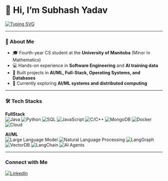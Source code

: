 # 👋 Hi, I’m Subhash Yadav  

[![Typing SVG](https://readme-typing-svg.herokuapp.com?size=28&duration=5000&color=00FFCC&font=Fira+Code&lines=AI%2FML+Engineer;Full-Stack+Engineer;Backend+Engineer;Software+Engineer)](https://git.io/typing-svg)

---

### 🚀 About Me  
- 🎓 Fourth-year CS student at the **University of Manitoba** (Minor in Mathematics)  
- 💻 Hands-on experience in **Software Engineering** and **AI training data**  
- 🔭 Built projects in **AI/ML, Full-Stack, Operating Systems, and Databases**  
- 🌱 Currently exploring **AI/ML systems and distributed computing**  

---

### 🛠️ Tech Stacks  

**FullStack**  
![Java](https://img.shields.io/badge/Java-007396?logo=java&logoColor=white)
![Python](https://img.shields.io/badge/Python-3776AB?logo=python&logoColor=white)
![SQL](https://img.shields.io/badge/SQL-003B57?logo=postgresql&logoColor=white)
![JavaScript](https://img.shields.io/badge/JavaScript-F7DF1E?logo=javascript&logoColor=black)
![C/C++](https://img.shields.io/badge/C%2FC++-00599C?logo=cplusplus&logoColor=white)
![MongoDB](https://img.shields.io/badge/MongoDB-4EA94B?logo=mongodb&logoColor=white)
![Docker](https://img.shields.io/badge/Docker-2496ED?logo=docker&logoColor=white)
![Cloud](https://img.shields.io/badge/Cloud_Computing-Services-0A66C2?logo=icloud&logoColor=white)


**AI/ML**  
![Large Language Model](https://img.shields.io/badge/LLM-Large_Language_Models-blueviolet)
![Natural Language Processing](https://img.shields.io/badge/NLP-Natural_Language_Processing-orange)
![LangGraph](https://img.shields.io/badge/LangGraph-AI_Workflows-9cf)
![VectorDB](https://img.shields.io/badge/Vector_Database-Semantic_Search-success)
![LangChain](https://img.shields.io/badge/LangChain-AI_Workflows-red)
![AI Agents](https://img.shields.io/badge/AI_Agents-Autonomous_Systems-8A2BE2)

---

### Connect with Me  

[![LinkedIn](https://img.shields.io/badge/LinkedIn-0077B5?logo=linkedin&logoColor=white)](https://linkedin.com/in/subhashyadavon)




